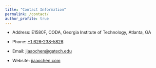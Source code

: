 ```yaml
---
title: "Contact Information"
permalink: /contact/
author_profile: true
---
```


* Address: E1580F, CODA, Georgia Institute of Technology, Atlanta, GA

* Phone: [+1 626-238-5826](tel://6262385826)

* Email: [jiaaochen@gatech.edu](mailto:jiaaochen@gatech.edu)

* Website: [jiaaochen.com](jiaaochen.com)
